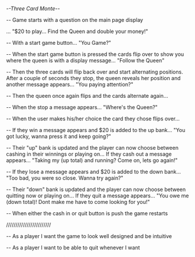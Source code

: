 -*-Three Card Monte-*-

-- Game starts with a question on the main page display <div>...
   "$20 to play... Find the Queen and double your money!"

-- With a start game button...
   "You Game?"

-- When the start game button is pressed the cards flip over to show you where the queen is with a display message...
   "Follow the Queen"

-- Then the three cards will flip back over and start alternating positions.  After a couple of seconds they stop, the queen reveals her position and another message appears...
   "You paying attention?"

-- Then the queen once again flips and the cards alternate again...

-- When the stop a message appears...
   "Where's the Queen?"

-- When the user makes his/her choice the card they chose flips over...

-- If they win a message appears and $20 is added to the up bank...
   "You got lucky, wanna press it and keep going?"

-- Their "up" bank is updated and the player can now choose between cashing in their winnings or playing on...
   If they cash out a message appears...
   "Taking my (up total) and running?  Come on, lets go again!"

-- If they lose a message appears and $20 is added to the down bank...
   "Too bad, you were so close.  Wanna try again?"

-- Their "down" bank is updated and the player can now choose between quitting now or playing on...
   If they quit a message appears...
   "You owe me (down total)!  Dont make me have to come looking for you!"

-- When either the cash in or quit button is push the game restarts

////////////////////////

-- As a player I want the game to look well designed and be intuitive

-- As a player I want to be able to quit whenever I want
